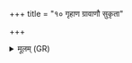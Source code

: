 +++
title = "१० गृहाण ग्रावाणौ सुकृता"

+++
<details><summary>मूलम् (GR)</summary>

गृहाण ग्रावाणौ सुकृता वीर हस्त  
आ ते देवा यज्ञिया यज्ञम् अगुः ।  
त्रयो वरा यतमांस् त्वं वृणीषे +++(Bhatt. yatamāstyaṃ)+++  
तास् ते समृद्धीर् इह राधायामि ॥
</details>